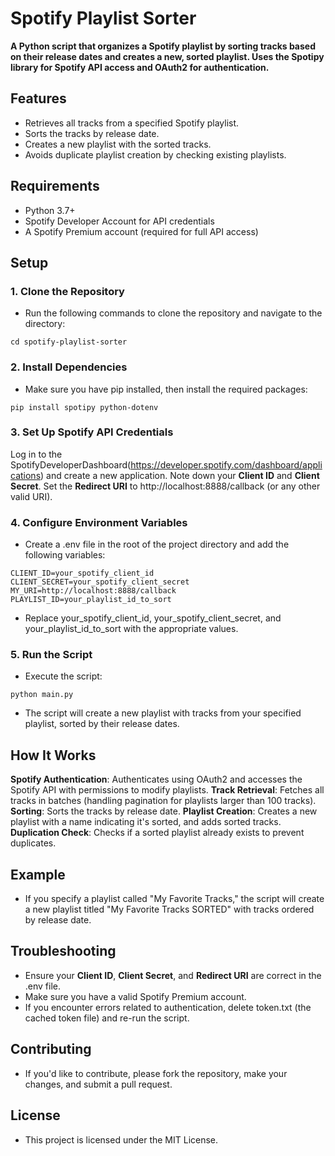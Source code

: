 # Spotify Playlist Sorter

**A Python script that organizes a Spotify playlist by sorting tracks based on their release dates and creates a new, sorted playlist. Uses the Spotipy library for Spotify API access and OAuth2 for authentication.**

## Features

- Retrieves all tracks from a specified Spotify playlist.
- Sorts the tracks by release date.
- Creates a new playlist with the sorted tracks.
- Avoids duplicate playlist creation by checking existing playlists.

## Requirements

- Python 3.7+
- Spotify Developer Account for API credentials
- A Spotify Premium account (required for full API access)

## Setup

### 1. Clone the Repository

- Run the following commands to clone the repository and navigate to the directory:

``` git clone https://github.com/your-username/spotify-playlist-sorter.git
cd spotify-playlist-sorter
```

### 2. Install Dependencies

- Make sure you have pip installed, then install the required packages:

```
pip install spotipy python-dotenv
```

### 3. Set Up Spotify API Credentials

Log in to the SpotifyDeveloperDashboard(https://developer.spotify.com/dashboard/applications) and create a new application.
Note down your **Client ID** and **Client Secret**.
Set the **Redirect URI** to http://localhost:8888/callback (or any other valid URI).
### 4. Configure Environment Variables

- Create a .env file in the root of the project directory and add the following variables:

```
CLIENT_ID=your_spotify_client_id
CLIENT_SECRET=your_spotify_client_secret
MY_URI=http://localhost:8888/callback
PLAYLIST_ID=your_playlist_id_to_sort
```

- Replace your_spotify_client_id, your_spotify_client_secret, and your_playlist_id_to_sort with the appropriate values.

### 5. Run the Script

- Execute the script:

```
python main.py
```

- The script will create a new playlist with tracks from your specified playlist, sorted by their release dates.

## How It Works

**Spotify Authentication**: Authenticates using OAuth2 and accesses the Spotify API with permissions to modify playlists.
**Track Retrieval**: Fetches all tracks in batches (handling pagination for playlists larger than 100 tracks).
**Sorting**: Sorts the tracks by release date.
**Playlist Creation**: Creates a new playlist with a name indicating it's sorted, and adds sorted tracks.
**Duplication Check**: Checks if a sorted playlist already exists to prevent duplicates.
## Example

- If you specify a playlist called "My Favorite Tracks," the script will create a new playlist titled "My Favorite Tracks SORTED" with tracks ordered by release date.

## Troubleshooting

- Ensure your **Client ID**, **Client Secret**, and **Redirect URI** are correct in the .env file.
- Make sure you have a valid Spotify Premium account.
- If you encounter errors related to authentication, delete token.txt (the cached token file) and re-run the script.

## Contributing

- If you'd like to contribute, please fork the repository, make your changes, and submit a pull request.

## License

- This project is licensed under the MIT License.

